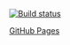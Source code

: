 [![Build status](https://ci.appveyor.com/api/projects/status/19x9wputv2ifta44?svg=true)](https://ci.appveyor.com/project/MaxKrch/react-redux-toolkit)

[GitHub Pages](https://maxkrch.github.io/react-redux-toolkit/)